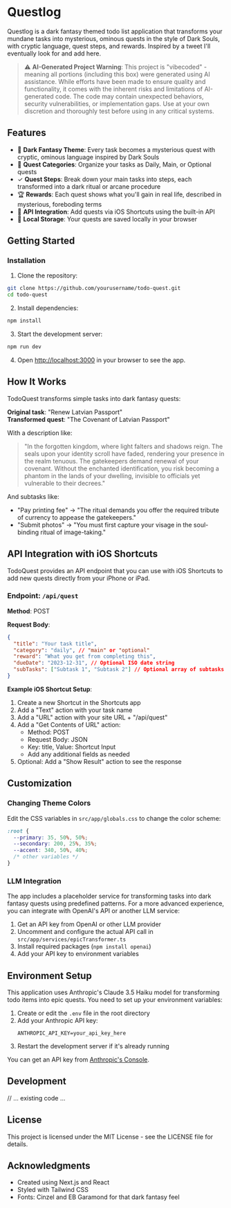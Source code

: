 # Questlog

Questlog is a dark fantasy themed todo list application that transforms your mundane tasks into mysterious, ominous quests in the style of Dark Souls, with cryptic language, quest steps, and rewards. Inspired by a tweet I'll eventually look for and add here.

> ⚠️ **AI-Generated Project Warning**: This project is "vibecoded" - meaning all portions (including this box) were generated using AI assistance. While efforts have been made to ensure quality and functionality, it comes with the inherent risks and limitations of AI-generated code. The code may contain unexpected behaviors, security vulnerabilities, or implementation gaps. Use at your own discretion and thoroughly test before using in any critical systems.

## Features

- 🏰 **Dark Fantasy Theme**: Every task becomes a mysterious quest with cryptic, ominous language inspired by Dark Souls
- 📜 **Quest Categories**: Organize your tasks as Daily, Main, or Optional quests
- ✓ **Quest Steps**: Break down your main tasks into steps, each transformed into a dark ritual or arcane procedure
- 🏆 **Rewards**: Each quest shows what you'll gain in real life, described in mysterious, foreboding terms
- 📱 **API Integration**: Add quests via iOS Shortcuts using the built-in API
- 💾 **Local Storage**: Your quests are saved locally in your browser

## Getting Started

### Installation

1. Clone the repository:
```bash
git clone https://github.com/yourusername/todo-quest.git
cd todo-quest
```

2. Install dependencies:
```bash
npm install
```

3. Start the development server:
```bash
npm run dev
```

4. Open [http://localhost:3000](http://localhost:3000) in your browser to see the app.

## How It Works

TodoQuest transforms simple tasks into dark fantasy quests:

**Original task**: "Renew Latvian Passport"  
**Transformed quest**: "The Covenant of Latvian Passport"

With a description like:
> "In the forgotten kingdom, where light falters and shadows reign. The seals upon your identity scroll have faded, rendering your presence in the realm tenuous. The gatekeepers demand renewal of your covenant. Without the enchanted identification, you risk becoming a phantom in the lands of your dwelling, invisible to officials yet vulnerable to their decrees."

And subtasks like:
- "Pay printing fee" → "The ritual demands you offer the required tribute of currency to appease the gatekeepers."
- "Submit photos" → "You must first capture your visage in the soul-binding ritual of image-taking."

## API Integration with iOS Shortcuts

TodoQuest provides an API endpoint that you can use with iOS Shortcuts to add new quests directly from your iPhone or iPad.

### Endpoint: `/api/quest`

**Method**: POST

**Request Body**:
```json
{
  "title": "Your task title",
  "category": "daily", // "main" or "optional"
  "reward": "What you get from completing this",
  "dueDate": "2023-12-31", // Optional ISO date string
  "subTasks": ["Subtask 1", "Subtask 2"] // Optional array of subtasks
}
```

**Example iOS Shortcut Setup**:
1. Create a new Shortcut in the Shortcuts app
2. Add a "Text" action with your task name
3. Add a "URL" action with your site URL + "/api/quest"
4. Add a "Get Contents of URL" action:
   - Method: POST
   - Request Body: JSON
   - Key: title, Value: Shortcut Input
   - Add any additional fields as needed
5. Optional: Add a "Show Result" action to see the response

## Customization

### Changing Theme Colors

Edit the CSS variables in `src/app/globals.css` to change the color scheme:

```css
:root {
  --primary: 35, 50%, 50%;
  --secondary: 200, 25%, 35%;
  --accent: 340, 50%, 40%;
  /* other variables */
}
```

### LLM Integration

The app includes a placeholder service for transforming tasks into dark fantasy quests using predefined patterns. For a more advanced experience, you can integrate with OpenAI's API or another LLM service:

1. Get an API key from OpenAI or other LLM provider
2. Uncomment and configure the actual API call in `src/app/services/epicTransformer.ts`
3. Install required packages (`npm install openai`)
4. Add your API key to environment variables

## Environment Setup

This application uses Anthropic's Claude 3.5 Haiku model for transforming todo items into epic quests. You need to set up your environment variables:

1. Create or edit the `.env` file in the root directory
2. Add your Anthropic API key:
   ```
   ANTHROPIC_API_KEY=your_api_key_here
   ```
3. Restart the development server if it's already running

You can get an API key from [Anthropic's Console](https://console.anthropic.com/).

## Development

// ... existing code ...

## License

This project is licensed under the MIT License - see the LICENSE file for details.

## Acknowledgments

- Created using Next.js and React
- Styled with Tailwind CSS
- Fonts: Cinzel and EB Garamond for that dark fantasy feel
